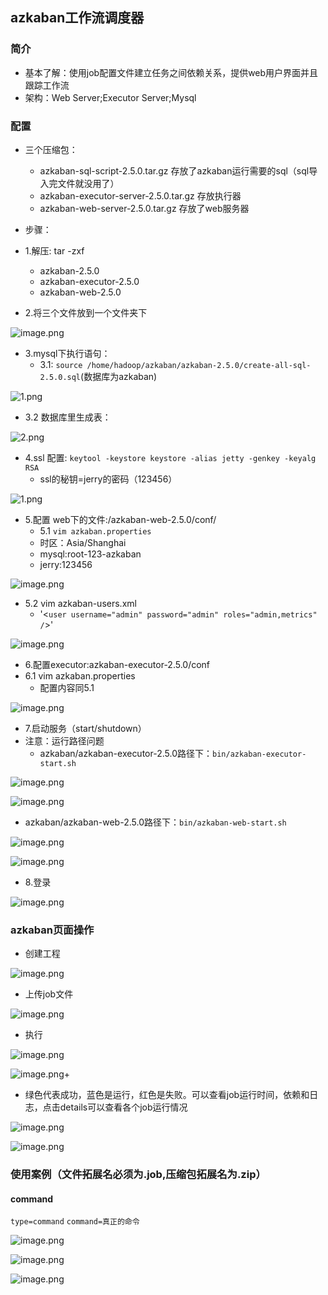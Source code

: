 ## azkaban工作流调度器

### 简介 
* 基本了解：使用job配置文件建立任务之间依赖关系，提供web用户界面并且跟踪工作流
* 架构：Web Server;Executor Server;Mysql
### 配置 
* 三个压缩包：
  * azkaban-sql-script-2.5.0.tar.gz   存放了azkaban运行需要的sql（sql导入完文件就没用了）
  * azkaban-executor-server-2.5.0.tar.gz 存放执行器
  * azkaban-web-server-2.5.0.tar.gz 存放了web服务器

* 步骤：
* 1.解压: tar -zxf 
   * azkaban-2.5.0
   * azkaban-executor-2.5.0
   * azkaban-web-2.5.0
* 2.将三个文件放到一个文件夹下

![image.png](https://upload-images.jianshu.io/upload_images/14466577-393430c49e1f3a09.png?imageMogr2/auto-orient/strip%7CimageView2/2/w/1240)

* 3.mysql下执行语句：
   * 3.1: `source /home/hadoop/azkaban/azkaban-2.5.0/create-all-sql-2.5.0.sql`(数据库为azkaban)

![1.png](https://upload-images.jianshu.io/upload_images/14465950-147874b28ef63e80.png?imageMogr2/auto-orient/strip%7CimageView2/2/w/1240)
  
   * 3.2 数据库里生成表：
  
![2.png](https://upload-images.jianshu.io/upload_images/14465950-e858e16797a25f42.png?imageMogr2/auto-orient/strip%7CimageView2/2/w/1240)

* 4.ssl 配置: `keytool -keystore keystore -alias jetty -genkey -keyalg RSA`
  * ssl的秘钥=jerry的密码（123456）
 
![1.png](https://upload-images.jianshu.io/upload_images/14465950-0f326339302f4333.png?imageMogr2/auto-orient/strip%7CimageView2/2/w/1240)

* 5.配置 web下的文件:/azkaban-web-2.5.0/conf/
   * 5.1 `vim azkaban.properties`
    * 时区：Asia/Shanghai
    * mysql:root-123-azkaban
    * jerry:123456
 
![image.png](https://upload-images.jianshu.io/upload_images/14466577-a98c1a0c59bae5c8.png?imageMogr2/auto-orient/strip%7CimageView2/2/w/1240)

  * 5.2 vim azkaban-users.xml
      * '<`user username="admin" password="admin" roles="admin,metrics" /`>'
 
![image.png](https://upload-images.jianshu.io/upload_images/14466577-b868f85d39739c9e.png?imageMogr2/auto-orient/strip%7CimageView2/2/w/1240)
  
* 6.配置executor:azkaban-executor-2.5.0/conf
 * 6.1 vim azkaban.properties
      * 配置内容同5.1
 
![image.png](https://upload-images.jianshu.io/upload_images/14466577-bd6a068b5b03814f.png?imageMogr2/auto-orient/strip%7CimageView2/2/w/1240)

* 7.启动服务（start/shutdown）
 * 注意：运行路径问题
      * azkaban/azkaban-executor-2.5.0路径下：`bin/azkaban-executor-start.sh`
 
![image.png](https://upload-images.jianshu.io/upload_images/14466577-a4819c13c27b1f52.png?imageMogr2/auto-orient/strip%7CimageView2/2/w/1240)
  
![image.png](https://upload-images.jianshu.io/upload_images/14466577-8c72e32fceda9bc8.png?imageMogr2/auto-orient/strip%7CimageView2/2/w/1240)
  
 * azkaban/azkaban-web-2.5.0路径下：`bin/azkaban-web-start.sh`
  
![image.png](https://upload-images.jianshu.io/upload_images/14466577-104790922d686c78.png?imageMogr2/auto-orient/strip%7CimageView2/2/w/1240)
  
![image.png](https://upload-images.jianshu.io/upload_images/14466577-fdc4f5d7e81bc87b.png?imageMogr2/auto-orient/strip%7CimageView2/2/w/1240)


* 8.登录

![image.png](https://upload-images.jianshu.io/upload_images/14466577-98edbbf1ab966998.png?imageMogr2/auto-orient/strip%7CimageView2/2/w/1240)

### azkaban页面操作
* 创建工程

![image.png](https://upload-images.jianshu.io/upload_images/14466577-c04525f43022df0f.png?imageMogr2/auto-orient/strip%7CimageView2/2/w/1240)

* 上传job文件

![image.png](https://upload-images.jianshu.io/upload_images/14466577-e8c636cdbe7f2b5c.png?imageMogr2/auto-orient/strip%7CimageView2/2/w/1240)

* 执行

 ![image.png](https://upload-images.jianshu.io/upload_images/14466577-d3fc572548892098.png?imageMogr2/auto-orient/strip%7CimageView2/2/w/1240)

![image.png](https://upload-images.jianshu.io/upload_images/14466577-7fcf0e33204d3032.png?imageMogr2/auto-orient/strip%7CimageView2/2/w/1240)+

 * 绿色代表成功，蓝色是运行，红色是失败。可以查看job运行时间，依赖和日志，点击details可以查看各个job运行情况
 
![image.png](https://upload-images.jianshu.io/upload_images/14466577-e79a740c9d25d8d9.png?imageMogr2/auto-orient/strip%7CimageView2/2/w/1240)

![image.png](https://upload-images.jianshu.io/upload_images/14466577-fafec7f716c20b43.png?imageMogr2/auto-orient/strip%7CimageView2/2/w/1240)

### 使用案例（文件拓展名必须为.job,压缩包拓展名为.zip）
#### command
`type=command`
`command=真正的命令`

![image.png](https://upload-images.jianshu.io/upload_images/14466577-3a008167ad2e0cd7.png?imageMogr2/auto-orient/strip%7CimageView2/2/w/1240)
 
 ![image.png](https://upload-images.jianshu.io/upload_images/14466577-1d4d49ea28a6519e.png?imageMogr2/auto-orient/strip%7CimageView2/2/w/1240)

![image.png](https://upload-images.jianshu.io/upload_images/14466577-c9507b9cb5e885d5.png?imageMogr2/auto-orient/strip%7CimageView2/2/w/1240)





 

 

 

 



 
 
